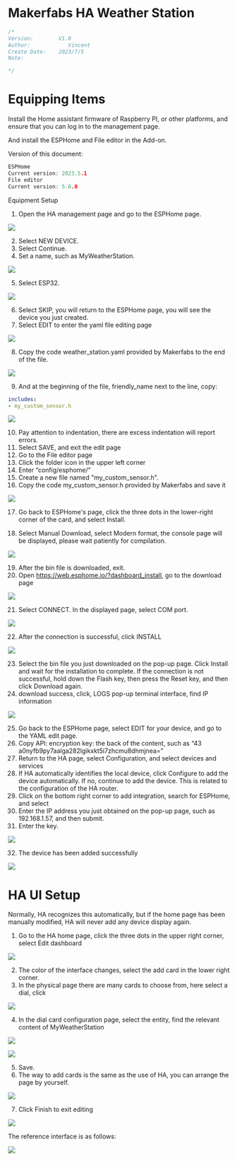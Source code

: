 # Makerfabs HA Weather Station

```c++
/*
Version:        V1.0
Author:            Vincent
Create Date:    2023/7/5
Note:

*/
```






# Equipping Items
Install the Home assistant firmware of Raspberry PI, or other platforms, and ensure that you can log in to the management page.

And install the ESPHome and File editor in the Add-on.

Version of this document:
 
``` c
ESPHome
Current version: 2023.5.1
File editor
Current version: 5.6.0
```


Equipment Setup

1. Open the HA management page and go to the ESPHome page.

![](md_pic/1.jpg)

2. Select NEW DEVICE.
3. Select Continue.
4. Set a name, such as MyWeatherStation.

![](md_pic/2.jpg)

5. Select ESP32.

![](md_pic/3.jpg)
 
6. Select SKIP, you will return to the ESPHome page, you will see the device you just created.
7. Select EDIT to enter the yaml file editing page

![](md_pic/4.jpg)

8. Copy the code weather_station.yaml provided by Makerfabs to the end of the file.

![](md_pic/5.jpg)

9. And at the beginning of the file, friendly_name next to the line, copy:

``` yaml
includes:
- my_custom_sensor.h
```

![](md_pic/6.jpg)

10. Pay attention to indentation, there are excess indentation will report errors.
11. Select SAVE, and exit the edit page
12. Go to the File editor page
13. Click the folder icon in the upper left corner
14. Enter “config/esphome/”
15. Create a new file named "my_custom_sensor.h".
16. Copy the code my_custom_sensor.h provided by Makerfabs and save it

![](md_pic/7.jpg)

17. Go back to ESPHome's page, click the three dots in the lower-right corner of the card, and select Install.

18. Select Manual Download, select Modern format, the console page will be displayed, please wait patiently for compilation.

![](md_pic/8.jpg)

19. After the bin file is downloaded, exit.
20. Open https://web.esphome.io/?dashboard_install, go to the download page

![](md_pic/9.jpg)

21. Select CONNECT. In the displayed page, select COM port.

![](md_pic/10.jpg)

22. After the connection is successful, click INSTALL

![](md_pic/11.jpg)

23. Select the bin file you just downloaded on the pop-up page. Click Install and wait for the installation to complete. If the connection is not successful, hold down the Flash key, then press the Reset key, and then click Download again.
24. download success, click, LOGS pop-up terminal interface, find IP information

![](md_pic/12.jpg)

25. Go back to the ESPHome page, select EDIT for your device, and go to the YAML edit page.
26. Copy API: encryption key: the back of the content, such as “43 a0nyfb9py7aalga282lgikxkt5i7zhcmu8dhmjnea=”
27. Return to the HA page, select Configuration, and select devices and services
28. If HA automatically identifies the local device, click Configure to add the device automatically. If no, continue to add the device. This is related to the configuration of the HA router.
29. Click on the bottom right corner to add integration, search for ESPHome, and select
30. Enter the IP address you just obtained on the pop-up page, such as 192.168.1.57, and then submit.
31. Enter the key.

![](md_pic/13.jpg)

32. The device has been added successfully

![](md_pic/14.jpg)


# HA UI Setup

Normally, HA recognizes this automatically, but if the home page has been manually modified, HA will never add any device display again.

1. Go to the HA home page, click the three dots in the upper right corner, select Edit dashboard

![](md_pic/15.jpg)

2. The color of the interface changes, select the add card in the lower right corner.
3. In the physical page there are many cards to choose from, here select a dial, click

![](md_pic/16.jpg)

4. In the dial card configuration page, select the entity, find the relevant content of MyWeatherStation

![](md_pic/17.jpg)

![](md_pic/18.jpg)

5. Save.
6. The way to add cards is the same as the use of HA, you can arrange the page by yourself.

![](md_pic/19.jpg)

7. Click Finish to exit editing

![](md_pic/20.jpg)

The reference interface is as follows:

![](md_pic/21.jpg)


